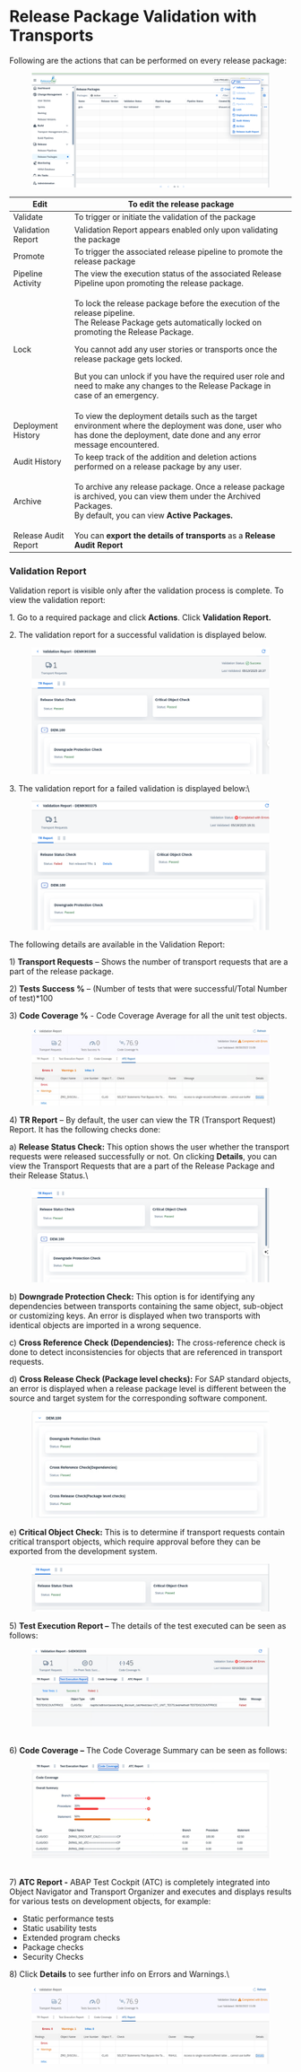 # Release Package Validation with Transports

Following are the actions that can be performed on every release package:

<figure><img src="../../.gitbook/assets/image (1) (1) (1) (1) (1) (1) (1) (1) (1) (1) (1) (1) (1) (1) (1) (1) (1) (1) (1) (1) (1) (1) (1) (1).png" alt=""><figcaption></figcaption></figure>

| Edit                  | To edit the release package                                                                                                                                                                                                                                                                                                                                                                                    |
| --------------------- | -------------------------------------------------------------------------------------------------------------------------------------------------------------------------------------------------------------------------------------------------------------------------------------------------------------------------------------------------------------------------------------------------------------- |
| Validate              | To trigger or initiate the validation of the package                                                                                                                                                                                                                                                                                                                                                           |
| Validation Report     | Validation Report appears enabled only upon validating the package                                                                                                                                                                                                                                                                                                                                             |
| Promote               | To trigger the associated release pipeline to promote the release package                                                                                                                                                                                                                                                                                                                                      |
| Pipeline Activity     | The view the execution status of the associated Release Pipeline upon promoting the release package.                                                                                                                                                                                                                                                                                                           |
| Lock                  | <p>To lock the release package before the execution of the release pipeline.<br>The Release Package gets automatically locked on promoting the Release Package.<br></p><p>You cannot add any user stories or transports once the release package gets locked.<br></p><p>But you can unlock if you have the required user role and need to make any changes to the Release Package in case of an emergency.</p> |
| Deployment History    | To view the deployment details such as the target environment where the deployment was done, user who has done the deployment, date done and any error message encountered.                                                                                                                                                                                                                                    |
| Audit History         | To keep track of the addition and deletion actions performed on a release package by any user.                                                                                                                                                                                                                                                                                                                 |
| Archive               | <p>To archive any release package. Once a release package is archived, you can view them under the Archived Packages.<br>By default, you can view <strong>Active Packages.</strong></p>                                                                                                                                                                                                                        |
| Release Audit Report  | You can **export the details of transports** as a **Release Audit Report**                                                                                                                                                                                                                                                                                                                                     |

### **Validation Report**

Validation report is visible only after the validation process is complete. To view the validation report:

1\. Go to a required package and click **Actions**. Click **Validation Report.**

2\. The validation report for a successful validation is displayed below.

<figure><img src="../../.gitbook/assets/image (1132).png" alt=""><figcaption></figcaption></figure>

3\. The validation report for a failed validation is displayed below:\


<figure><img src="../../.gitbook/assets/image (1130).png" alt=""><figcaption></figcaption></figure>

The following details are available in the Validation Report:

1\) **Transport Requests** – Shows the number of transport requests that are a part of the release package.

2\) **Tests Success %** – (Number of tests that were successful/Total Number of test)\*100

3\) **Code Coverage %** - Code Coverage Average for all the unit test objects.

<figure><img src="../../.gitbook/assets/image (1135).png" alt=""><figcaption></figcaption></figure>

4\) **TR Report** – By default, the user can view the TR (Transport Request) Report. It has the following checks done:

a) **Release Status Check:** This option shows the user whether the transport requests were released successfully or not. On clicking **Details**, you can view the Transport Requests that are a part of the Release Package and their Release Status.\


<figure><img src="../../.gitbook/assets/image (1133).png" alt=""><figcaption></figcaption></figure>

b) **Downgrade Protection Check:** This option is for identifying any dependencies between transports containing the same object, sub-object or customizing keys. An error is displayed when two transports with identical objects are imported in a wrong sequence.

c) **Cross Reference Check (Dependencies):** The cross-reference check is done to detect inconsistencies for objects that are referenced in transport requests.

d) **Cross Release Check (Package level checks):** For SAP standard objects, an error is displayed when a release package level is different between the source and target system for the corresponding software component.

<figure><img src="../../.gitbook/assets/image (1140).png" alt=""><figcaption></figcaption></figure>

e) **Critical Object Check:** This is to determine if transport requests contain critical transport objects, which require approval before they can be exported from the development system.

<figure><img src="../../.gitbook/assets/image (1141).png" alt=""><figcaption></figcaption></figure>

5\) **Test Execution Report –** The details of the test executed can be seen as follows:

<figure><img src="../../.gitbook/assets/image (1137).png" alt=""><figcaption></figcaption></figure>

\
6\) **Code Coverage –** The Code Coverage Summary can be seen as follows:

<figure><img src="../../.gitbook/assets/image (1139).png" alt=""><figcaption></figcaption></figure>

\
7\) **ATC Report -** ABAP Test Cockpit (ATC) is completely integrated into Object Navigator and Transport Organizer and executes and displays results for various tests on development objects, for example:

* Static performance tests
* Static usability tests
* Extended program checks
* Package checks
* Security Checks

8\) Click **Details** to see further info on Errors and Warnings.\


<figure><img src="../../.gitbook/assets/image (363).png" alt=""><figcaption></figcaption></figure>

